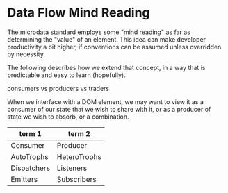 # Data Flow Mind Reading

The microdata standard employs some "mind reading" as far as determining the "value" of an element. This idea can make developer productivity a bit higher, if conventions can be assumed unless overridden by necessity.

The following describes how we extend that concept, in a way that is predictable and easy to learn (hopefully).

consumers vs producers vs traders

When we interface with a DOM element, we may want to view it as a consumer of our state that we wish to share with it, or as a producer of state we wish to absorb, or a combination.

| term 1        | term 2       |
----------------|--------------|
| Consumer      | Producer     |
| AutoTrophs    | HeteroTrophs |
| Dispatchers   | Listeners    |
| Emitters      | Subscribers  |

